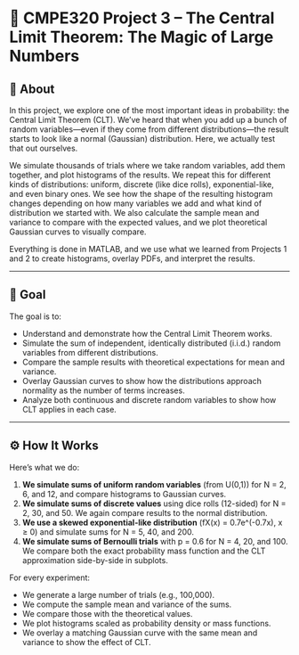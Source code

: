 # 🎲 CMPE320 Project 3 – The Central Limit Theorem: The Magic of Large Numbers

## 📌 About

In this project, we explore one of the most important ideas in probability: the Central Limit Theorem (CLT). We’ve heard that when you add up a bunch of random variables—even if they come from different distributions—the result starts to look like a normal (Gaussian) distribution. Here, we actually test that out ourselves.

We simulate thousands of trials where we take random variables, add them together, and plot histograms of the results. We repeat this for different kinds of distributions: uniform, discrete (like dice rolls), exponential-like, and even binary ones. We see how the shape of the resulting histogram changes depending on how many variables we add and what kind of distribution we started with. We also calculate the sample mean and variance to compare with the expected values, and we plot theoretical Gaussian curves to visually compare.

Everything is done in MATLAB, and we use what we learned from Projects 1 and 2 to create histograms, overlay PDFs, and interpret the results.

---

## 🎯 Goal

The goal is to:
- Understand and demonstrate how the Central Limit Theorem works.
- Simulate the sum of independent, identically distributed (i.i.d.) random variables from different distributions.
- Compare the sample results with theoretical expectations for mean and variance.
- Overlay Gaussian curves to show how the distributions approach normality as the number of terms increases.
- Analyze both continuous and discrete random variables to show how CLT applies in each case.

---

## ⚙️ How It Works

Here’s what we do:
1. **We simulate sums of uniform random variables** (from U(0,1)) for N = 2, 6, and 12, and compare histograms to Gaussian curves.
2. **We simulate sums of discrete values** using dice rolls (12-sided) for N = 2, 30, and 50. We again compare results to the normal distribution.
3. **We use a skewed exponential-like distribution** (fX(x) = 0.7e^(-0.7x), x ≥ 0) and simulate sums for N = 5, 40, and 200.
4. **We simulate sums of Bernoulli trials** with p = 0.6 for N = 4, 20, and 100. We compare both the exact probability mass function and the CLT approximation side-by-side in subplots.

For every experiment:
- We generate a large number of trials (e.g., 100,000).
- We compute the sample mean and variance of the sums.
- We compare those with the theoretical values.
- We plot histograms scaled as probability density or mass functions.
- We overlay a matching Gaussian curve with the same mean and variance to show the effect of CLT.
